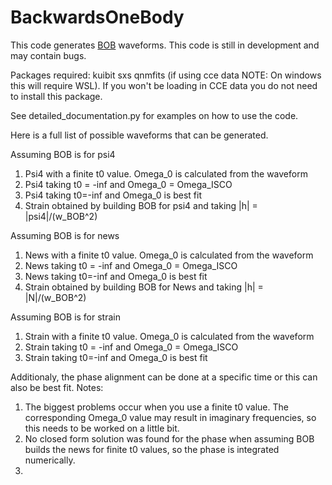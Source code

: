 # BackwardsOneBody

This code generates [BOB](https://arxiv.org/abs/1810.00040) waveforms. This code is still in development and may contain bugs.

Packages required:
kuibit
sxs
qnmfits (if using cce data NOTE: On windows this will require WSL). If you won't be loading in CCE data you do not need to install this package.

See detailed_documentation.py for examples on how to use the code.

Here is a full list of possible waveforms that can be generated.

Assuming BOB is for psi4
1. Psi4 with a finite t0 value. Omega_0 is calculated from the waveform
2. Psi4 taking t0 = -inf and Omega_0 = Omega_ISCO
3. Psi4 taking t0=-inf and Omega_0 is best fit
4. Strain obtained by building BOB for psi4 and taking |h| = |psi4|/(w_BOB^2)
   
Assuming BOB is for news
1. News with a finite t0 value. Omega_0 is calculated from the waveform
2. News taking t0 = -inf and Omega_0 = Omega_ISCO
3. News taking t0=-inf and Omega_0 is best fit
4. Strain obtained by building BOB for News and taking |h| = |N|/(w_BOB^2)
   
Assuming BOB is for strain
1. Strain with a finite t0 value. Omega_0 is calculated from the waveform
2. Strain taking t0 = -inf and Omega_0 = Omega_ISCO
3. Strain taking t0=-inf and Omega_0 is best fit

Additionaly, the phase alignment can be done at a specific time or this can also be best fit.
Notes:
1. The biggest problems occur when you use a finite t0 value. The corresponding Omega_0 value may result in imaginary frequencies, so this needs to be worked on a little bit.
2. No closed form solution was found for the phase when assuming BOB builds the news for finite t0 values, so the phase is integrated numerically.
2. 
